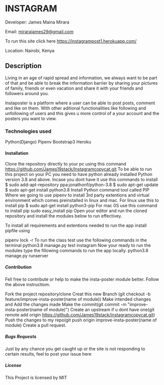 # INSTAGRAM
Developer: James Maina Mirara

Email: mirarajames29@gmail.com

To run this site click here
https://instagrampost1.herokuapp.com/

Location: Nairobi, Kenya

## Description
Living in an age of rapid spread and information, we always want to be part of that and be able to break the information barrier by sharing your pictures of family, friends or even vacation and share it with your friends and followers around you.

Instaposter is a platform where a user can be able to post posts, comment and like on them. With other aditional functionalities like following and unfollowing of users and this gives u more control of a your account and the posters you want to view.

### Technologies used
Python(Django)
Pipenv
Bootstrap3
Heroku
#### Installation
Clone the repository directly to your pc using this command
https://github.com/James19stack/Instagramcopycat.git
To be able to run this project on your PC you need to have python already installed Python version 3.8 and above. Incase you dont have it use this commands to install
$ sudo add-apt-repository ppa:jonathonf/python-3.8
$ sudo apt-get update
$ sudo apt-get install python3.8
Install Python command tool called PIP Where we going to use pipenv to install 3rd party extentions and virtual environment which comes preinstalled in linux and mac. For linux use this to install pip
$ sudo apt-get install python3-pip 
For mac 0S use this command to install pip
sudo easy_install pip
Open your editor and run the cloned repository and install the modules below to run effectivey.

To install all requirements and extentions needed to run the app install pipfile using

pipenv lock -r 
To run the class test use the following commands in the terminal
python3.8 manage.py test instagram
Now your ready to run the modules type the fillowing commands to run the app locally.
python3.8 manage.py runserver
##### Contribution
Fell free to contribute or help to make the insta-poster module better. Follow the above instructiom.

Fork the project repository/clone
Creat this new Branch (git checkout -b feature/improve-insta-poster(name of module))
Make intended changes and Add the changes made
Make the commit(git commit -m "improve-insta-poster(name of module)")
Create an upstream if u dont have one(git remote add origin https://github.com/James19stack/instagramcopycat.git)
Push the changes to my repo(git push origin improve-insta-poster(name of module)
Create a pull request.
##### Bugs Requests
Just by any chance you get caught up or the site is not responding to certain results, feel to post your issue here

##### License
This Project is licensed by MIT